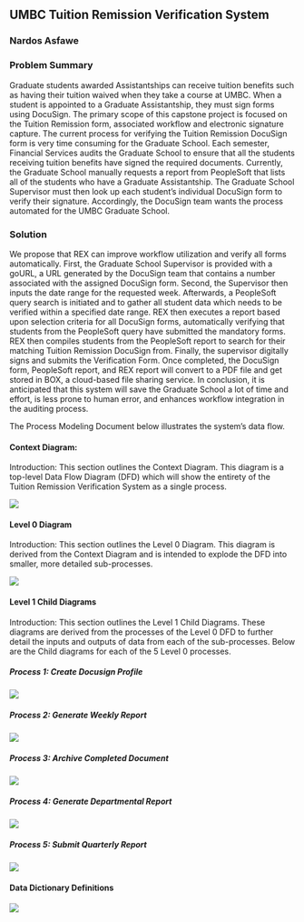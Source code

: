 <h2>UMBC Tuition Remission Verification System</h2>
<h3>Nardos Asfawe</h3>
<h3>Problem Summary</h3>

<p>Graduate students awarded Assistantships can receive tuition benefits such as having their tuition waived when they take a course at UMBC. When a student is appointed to a Graduate Assistantship, they must sign forms using DocuSign. The primary scope of this capstone project is focused on the Tuition Remission form, associated workflow and electronic signature capture.
The current process for verifying the Tuition Remission DocuSign form is very time consuming for the Graduate School. Each semester, Financial Services audits the Graduate School to ensure that all the students receiving tuition benefits have signed the required documents. Currently, the Graduate School manually requests a report from PeopleSoft that lists all of the students who have a Graduate Assistantship. The Graduate School Supervisor must then look up each student’s individual DocuSign form to verify their signature. Accordingly, the DocuSign team wants the process automated for the UMBC Graduate School.</p>

<h3>Solution</h3>

<p>We propose that REX can improve workflow utilization and verify all forms automatically. First, the Graduate School Supervisor is provided with a goURL, a URL generated by the DocuSign team that contains a number associated with the assigned DocuSign form. Second, the Supervisor then inputs the date range for the requested week. Afterwards, a PeopleSoft query search is initiated and to gather all student data which needs to be verified within a specified date range. REX then executes a report based upon selection criteria for all DocuSign forms, automatically verifying that students from the PeopleSoft query have submitted the mandatory forms. REX then compiles students from the PeopleSoft report to search for their matching Tuition Remission DocuSign from. Finally, the supervisor digitally signs and submits the Verification Form. Once completed, the DocuSign form, PeopleSoft report, and REX report will convert to a PDF file and get stored in BOX, a cloud-based file sharing service. In conclusion, it is anticipated that this system will save the Graduate School a lot of time and effort, is less prone to human error, and enhances workflow integration in the auditing process.</p>
<p>The Process Modeling Document below illustrates the system’s data flow. </p>

<h4> Context Diagram: </h4>
<p> Introduction: This section outlines the Context Diagram. This diagram is a top-level Data Flow Diagram (DFD) which will show the entirety of the Tuition Remission Verification System as a single process.</p>

![](https://github.com/NardosMe/Auditing-System-/blob/master/context_diagram.png?raw=true)

<h4>Level 0 Diagram </h4>
 
<p> Introduction: This section outlines the Level 0 Diagram. This diagram is derived from the Context Diagram and is intended to explode the DFD into smaller, more detailed sub-processes.</p>

![](https://github.com/NardosMe/Auditing-System-/blob/master/level_0_diagram.png?raw=true)

<h4>Level 1 Child Diagrams </h4>
<p>Introduction: This section outlines the Level 1 Child Diagrams. These diagrams are derived from the processes of the Level 0 DFD to further detail the inputs and outputs of data from each of the sub-processes. Below are the Child diagrams for each of the 5 Level 0 processes.
 </p>
<h5>Process 1: Create Docusign Profile </h5>

![](https://github.com/NardosMe/Auditing-System-/blob/master/process_1_diagram.png?raw=true)

<h5>Process 2: Generate Weekly Report</h5>

![](https://github.com/NardosMe/Auditing-System-/blob/master/process_2_diagram.png?raw=true)

<h5>Process 3: Archive Completed Document</h5>

![](https://github.com/NardosMe/Auditing-System-/blob/master/process_3_diagram.png?raw=true)

<h5> Process 4: Generate Departmental Report</h5>

![](https://github.com/NardosMe/Auditing-System-/blob/master/process_4_diagram.png?raw=true)

<h5> Process 5: Submit Quarterly Report</h5>

![](https://github.com/NardosMe/Auditing-System-/blob/master/process_5_diagram.png?raw=true)

<h4>Data Dictionary Definitions </h4> 

![](https://github.com/NardosMe/Auditing-System-/blob/master/Data_Dictionary.png?raw=true)

